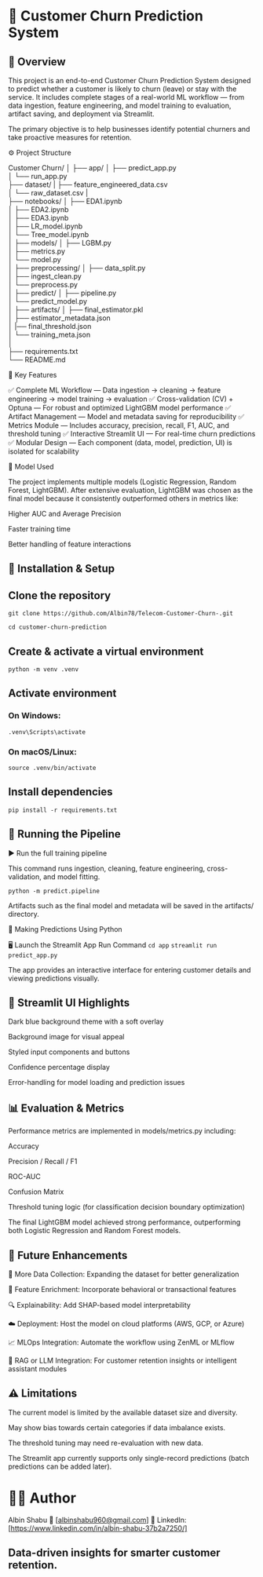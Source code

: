 # 🧠 Customer Churn Prediction System


## 📘 Overview

This project is an end-to-end Customer Churn Prediction System designed to predict whether a customer is likely to churn (leave) or stay with the service.
It includes complete stages of a real-world ML workflow — from data ingestion, feature engineering, and model training to evaluation, artifact saving, and deployment via Streamlit.

The primary objective is to help businesses identify potential churners and take proactive measures for retention.

⚙️ Project Structure


Customer Churn/
│
├── app/
│   ├── predict_app.py       
│   └── run_app.py            
├── dataset/
|   ├── feature_engineered_data.csv        
│   └── raw_dataset.csv
|  
├── notebooks/
│   ├── EDA1.ipynb            
│   ├── EDA2.ipynb            
│   ├── EDA3.ipynb            
│   ├── LR_model.ipynb         
│   └── Tree_model.ipynb       
│
├── models/
│   ├── LGBM.py               
│   ├── metrics.py            
│   └── model.py             
│
├── preprocessing/
│   ├── data_split.py         
│   ├── ingest_clean.py       
│   └── preprocess.py         
│
├── predict/
│   ├── pipeline.py           
│   └── predict_model.py      
│
├── artifacts/
│   ├── final_estimator.pkl       
│   ├── estimator_metadata.json   
│   |── final_threshold.json      
│   └── training_meta.json        
│   
├── requirements.txt          
└── README.md                 


🚀 Key Features

✅ Complete ML Workflow — Data ingestion → cleaning → feature engineering → model training → evaluation
✅ Cross-validation (CV) + Optuna — For robust and optimized LightGBM model performance
✅ Artifact Management — Model and metadata saving for reproducibility
✅ Metrics Module — Includes accuracy, precision, recall, F1, AUC, and threshold tuning
✅ Interactive Streamlit UI — For real-time churn predictions
✅ Modular Design — Each component (data, model, prediction, UI) is isolated for scalability

🧩 Model Used

The project implements multiple models (Logistic Regression, Random Forest, LightGBM).
After extensive evaluation, LightGBM was chosen as the final model because it consistently outperformed others in metrics like:

Higher AUC and Average Precision

Faster training time

Better handling of feature interactions

## 🧰 Installation & Setup

## Clone the repository
`git clone https://github.com/Albin78/Telecom-Customer-Churn-.git`

`cd customer-churn-prediction`

## Create & activate a virtual environment
`python -m venv .venv`

## Activate environment

### On Windows:
`.venv\Scripts\activate`

### On macOS/Linux:
`source .venv/bin/activate`

## Install dependencies
`pip install -r requirements.txt`

## 🧪 Running the Pipeline

▶️ Run the full training pipeline

This command runs ingestion, cleaning, feature engineering, cross-validation, and model fitting.

`python -m predict.pipeline`


Artifacts such as the final model and metadata will be saved in the artifacts/ directory.

🎯 Making Predictions
Using Python


🖥️ Launch the Streamlit App
Run Command
`cd app`
`streamlit run predict_app.py`


The app provides an interactive interface for entering customer details and viewing predictions visually.

## 🎨 Streamlit UI Highlights

Dark blue background theme with a soft overlay

Background image for visual appeal

Styled input components and buttons


Confidence percentage display

Error-handling for model loading and prediction issues

## 📊 Evaluation & Metrics

Performance metrics are implemented in models/metrics.py including:

Accuracy

Precision / Recall / F1

ROC-AUC

Confusion Matrix

Threshold tuning logic (for classification decision boundary optimization)

The final LightGBM model achieved strong performance, outperforming both Logistic Regression and Random Forest models.

## 🔮 Future Enhancements

🧾 More Data Collection: Expanding the dataset for better generalization

🧠 Feature Enrichment: Incorporate behavioral or transactional features

🔍 Explainability: Add SHAP-based model interpretability

☁️ Deployment: Host the model on cloud platforms (AWS, GCP, or Azure)

📈 MLOps Integration: Automate the workflow using ZenML or MLflow

💬 RAG or LLM Integration: For customer retention insights or intelligent assistant modules


## ⚠️ Limitations

The current model is limited by the available dataset size and diversity.

May show bias towards certain categories if data imbalance exists.

The threshold tuning may need re-evaluation with new data.

The Streamlit app currently supports only single-record predictions (batch predictions can be added later).

# 👨‍💻 Author

Albin Shabu
📧 [albinshabu960@gmail.com]
🔗 LinkedIn: [https://www.linkedin.com/in/albin-shabu-37b2a7250/]

## Data-driven insights for smarter customer retention.